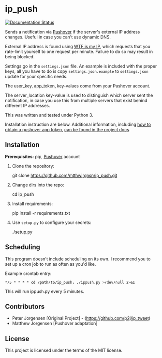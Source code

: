 ip_push
=======

[![Documentation Status](https://readthedocs.org/projects/ip-push/badge/?version=latest)](https://ip-push.readthedocs.io/en/latest/?badge=latest)


Sends a notification via [Pushover][0] if the server's external IP address 
changes. Useful in case you can't use dynamic DNS.

[0]: https://pushover.net

External IP address is found using [WTF is my IP][1], which requests that you 
rate-limit yourself to one request per minute. Failure to do so may result in 
being blocked.

[1]: https://wtfismyip.com

Settings go in the `settings.json` file. An example is included with the proper
keys, all you have to do is copy `settings.json.example` to `settings.json` 
update for your specific needs.

The user_key, app_token, key-values come from your Pushover account.

The server_location key-value is used to distinguish which server sent the 
notification, in case you use this from multiple servers that exist behind 
different IP addresses.

This was written and tested under Python 3.

Installation instruction are below. Additional information, including
[how to obtain a pushover app token][2], [can be found in the project docs][3].

[2]: https://ip-push.readthedocs.io/en/latest/pushover-token.html
[3]: https://ip-push.readthedocs.io/en/latest/

Installation
------------

**Prerequisites:** pip, [Pushover][0] account

1. Clone the repository:

    git clone https://github.com/mtthwjrgnsn/ip_push.git

2. Change dirs into the repo:

    cd ip_push

3. Install requirements:

    pip install -r requirements.txt

4. Use `setup.py` to configure your secrets:

   ./setup.py

Scheduling
----------

This program doesn't include scheduling on its own. I recommend you to set up
a cron job to run as often as you'd like.

Example crontab entry:

    */5 * * * * cd /path/to/ip_push; ./ippush.py >/dev/null 2>&1

This will run ippush.py every 5 minutes.

Contributors
------------

- Peter Jorgensen [Original Project] - (https://github.com/p2j/ip_tweet)
- Matthew Jorgensen [Pushover adaptation]

License
-------

This project is licensed under the terms of the MIT license.
